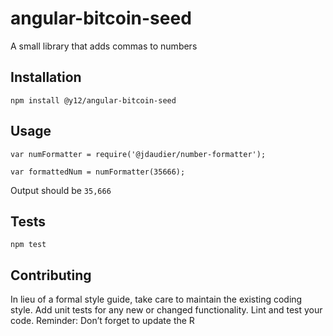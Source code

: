 angular-bitcoin-seed
=========

A small library that adds commas to numbers

## Installation

  `npm install @y12/angular-bitcoin-seed`

## Usage

    var numFormatter = require('@jdaudier/number-formatter');

    var formattedNum = numFormatter(35666);


  Output should be `35,666`


## Tests

  `npm test`

## Contributing

In lieu of a formal style guide, take care to maintain the existing coding style. Add unit tests for any new or changed functionality. Lint and test your code.
Reminder: Don’t forget to update the R
